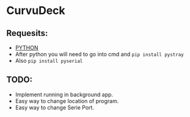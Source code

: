# CurvuDeck
## Requesits:
- [PYTHON](https://www.python.org/)
- After python you will need to go into cmd and `pip install pystray`
- Also `pip install pyserial`
## TODO:
- Implement running in background app.
- Easy way to change location of program.
- Easy way to change Serie Port.
